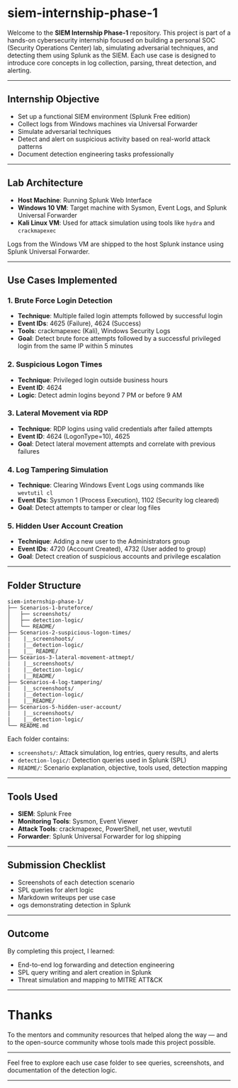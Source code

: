 # siem-internship-phase-1

Welcome to the **SIEM Internship Phase-1** repository. This project is part of a hands-on cybersecurity internship focused on building a personal SOC (Security Operations Center) lab, simulating adversarial techniques, and detecting them using Splunk as the SIEM. Each use case is designed to introduce core concepts in log collection, parsing, threat detection, and alerting.

---

##  Internship Objective

* Set up a functional SIEM environment (Splunk Free edition)
* Collect logs from Windows machines via Universal Forwarder
* Simulate adversarial techniques
* Detect and alert on suspicious activity based on real-world attack patterns
* Document detection engineering tasks professionally

---

##  Lab Architecture

* **Host Machine**: Running Splunk Web Interface
* **Windows 10 VM**: Target machine with Sysmon, Event Logs, and Splunk Universal Forwarder
* **Kali Linux VM**: Used for attack simulation using tools like `hydra` and `crackmapexec`

Logs from the Windows VM are shipped to the host Splunk instance using Splunk Universal Forwarder.

---

##  Use Cases Implemented

### 1. Brute Force Login Detection

* **Technique**: Multiple failed login attempts followed by successful login
* **Event IDs**: 4625 (Failure), 4624 (Success)
* **Tools**: crackmapexec (Kali), Windows Security Logs
* **Goal**: Detect brute force attempts followed by a successful privileged login from the same IP within 5 minutes

### 2. Suspicious Logon Times

* **Technique**: Privileged login outside business hours
* **Event ID**: 4624
* **Logic**: Detect admin logins beyond 7 PM or before 9 AM

### 3. Lateral Movement via RDP

* **Technique**: RDP logins using valid credentials after failed attempts
* **Event ID**: 4624 (LogonType=10), 4625
* **Goal**: Detect lateral movement attempts and correlate with previous failures

### 4. Log Tampering Simulation

* **Technique**: Clearing Windows Event Logs using commands like `wevtutil cl`
* **Event IDs**: Sysmon 1 (Process Execution), 1102 (Security log cleared)
* **Goal**: Detect attempts to tamper or clear log files

### 5. Hidden User Account Creation

* **Technique**: Adding a new user to the Administrators group
* **Event IDs**: 4720 (Account Created), 4732 (User added to group)
* **Goal**: Detect creation of suspicious accounts and privilege escalation

---

##  Folder Structure

```
siem-internship-phase-1/
├── Scenarios-1-bruteforce/
│   ├── screenshots/
│   ├── detection-logic/
│   └── README/
├── Scenarios-2-suspicious-logon-times/
|    |__screenshoots/
|    |__detection-logic/
|    |__ README/
├── Scearios-3-lateral-movement-attmept/
|    |__screenshoots/
|    |__detection-logic/
|    |__README/
├── Scenarios-4-log-tampering/
|    |__screenshoots/
|    |__detection-logic/
|    |__README/
├── Scenarios-5-hidden-user-account/
|    |__screenshoots/
|    |__detection-logic/
└── README.md
```

Each folder contains:

* `screenshots/`: Attack simulation, log entries, query results, and alerts
* `detection-logic/`: Detection queries used in Splunk (SPL)
* `README/`: Scenario explanation, objective, tools used, detection mapping

---

##  Tools Used

* **SIEM**: Splunk Free
* **Monitoring Tools**: Sysmon, Event Viewer
* **Attack Tools**: crackmapexec, PowerShell, net user, wevtutil
* **Forwarder**: Splunk Universal Forwarder for log shipping

---

##  Submission Checklist

*  Screenshots of each detection scenario
* SPL queries for alert logic
*  Markdown writeups per use case
* ogs demonstrating detection in Splunk

---

##  Outcome

By completing this project, I learned:

* End-to-end log forwarding and detection engineering
* SPL query writing and alert creation in Splunk
* Threat simulation and mapping to MITRE ATT\&CK

---

# Thanks 
To the mentors and community resources that helped along the way — and to the open-source community whose tools made this project possible.


---

Feel free to explore each use case folder to see queries, screenshots, and documentation of the detection logic.

---
